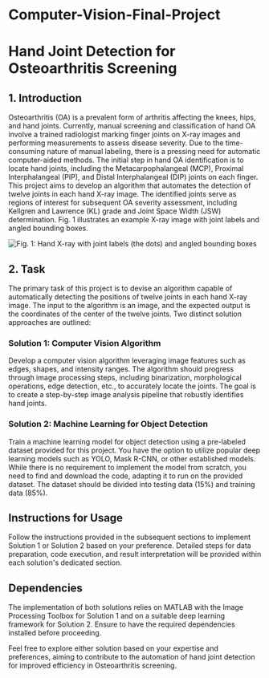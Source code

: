 # Computer-Vision-Final-Project

# Hand Joint Detection for Osteoarthritis Screening

## 1. Introduction
Osteoarthritis (OA) is a prevalent form of arthritis affecting the knees, hips, and hand joints. Currently, manual screening and classification of hand OA involve a trained radiologist marking finger joints on X-ray images and performing measurements to assess disease severity. Due to the time-consuming nature of manual labeling, there is a pressing need for automatic computer-aided methods. The initial step in hand OA identification is to locate hand joints, including the Metacarpophalangeal (MCP), Proximal Interphalangeal (PIP), and Distal Interphalangeal (DIP) joints on each finger. This project aims to develop an algorithm that automates the detection of twelve joints in each hand X-ray image. The identified joints serve as regions of interest for subsequent OA severity assessment, including Kellgren and Lawrence (KL) grade and Joint Space Width (JSW) determination. Fig. 1 illustrates an example X-ray image with joint labels and angled bounding boxes.

![Fig. 1: Hand X-ray with joint labels (the dots) and angled bounding boxes](https://github.com/omkargurav25199/Computer-Vision-Final-Project/assets/59306538/9494402d-047c-4c58-a403-9ddbb099dc8a)

## 2. Task
The primary task of this project is to devise an algorithm capable of automatically detecting the positions of twelve joints in each hand X-ray image. The input to the algorithm is an image, and the expected output is the coordinates of the center of the twelve joints. Two distinct solution approaches are outlined:

### Solution 1: Computer Vision Algorithm
Develop a computer vision algorithm leveraging image features such as edges, shapes, and intensity ranges. The algorithm should progress through image processing steps, including binarization, morphological operations, edge detection, etc., to accurately locate the joints. The goal is to create a step-by-step image analysis pipeline that robustly identifies hand joints.

### Solution 2: Machine Learning for Object Detection
Train a machine learning model for object detection using a pre-labeled dataset provided for this project. You have the option to utilize popular deep learning models such as YOLO, Mask R-CNN, or other established models. While there is no requirement to implement the model from scratch, you need to find and download the code, adapting it to run on the provided dataset. The dataset should be divided into testing data (15%) and training data (85%).

## Instructions for Usage
Follow the instructions provided in the subsequent sections to implement Solution 1 or Solution 2 based on your preference. Detailed steps for data preparation, code execution, and result interpretation will be provided within each solution's dedicated section.

## Dependencies
The implementation of both solutions relies on MATLAB with the Image Processing Toolbox for Solution 1 and on a suitable deep learning framework for Solution 2. Ensure to have the required dependencies installed before proceeding.

Feel free to explore either solution based on your expertise and preferences, aiming to contribute to the automation of hand joint detection for improved efficiency in Osteoarthritis screening.

